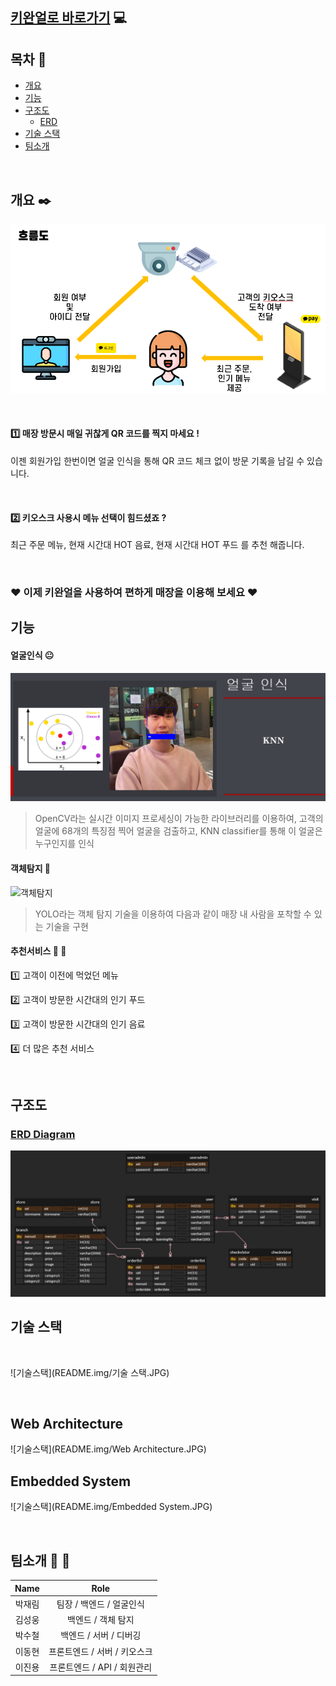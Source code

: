 ## [ 키완얼로 바로가기](https://k3b107.p.ssafy.io) :computer:


## 목차 :scroll:
- [개요](#개요)
- [기능](#기능)
- [구조도](#구조도)
	- [ERD](#erd)
- [기술 스택](#기술-스택)
- [팀소개](#팀소개)
	


<br>

## 개요 :black_nib:

![흐름도](README.img/흐름도.png)

<br>

#### :one: 매장 방문시 매일 귀찮게 QR 코드를 찍지 마세요 !

이젠 회원가입 한번이면 얼굴 인식을 통해 QR 코드 체크 없이 방문 기록을 남길 수 있습니다.


<br>

#### :two: 키오스크 사용시 메뉴 선택이 힘드셨죠 ?

최근 주문 메뉴, 현재 시간대 HOT 음료, 현재 시간대 HOT 푸드 를 추천 해줍니다.


<br>



### __:heart: 이제 키완얼을 사용하여 편하게 매장을 이용해 보세요 :heart:__


## 기능


#### 얼굴인식 :neutral_face:
![얼굴인식](README.img/얼굴인식.png)
>  OpenCV라는 실시간 이미지 프로세싱이 가능한 라이브러리를 이용하여, 고객의 얼굴에 68개의 특징점 찍어 얼굴을 검출하고, KNN classifier를 통해 이 얼굴은 누구인지를 인식



#### 객체탐지 :eyes:
![객체탐지](README.img/움직임.gif)
> YOLO라는 객체 탐지 기술을 이용하여 다음과 같이 매장 내 사람을 포착할 수 있는 기술을 구현



#### 추천서비스 :poultry_leg: :pizza:

:one: 고객이 이전에 먹었던 메뉴 

:two: 고객이 방문한 시간대의 인기 푸드

:three: 고객이 방문한 시간대의 인기 음료

:four: 더 많은 추천 서비스

<br>

## 구조도 

### [ERD Diagram](https://www.erdcloud.com/d/gaP6MY5NPWYAGpX7J)
![ERD](README.img/ERD.JPG)


## 기술 스택

<br>

![기술스택](README.img/기술 스택.JPG)


<br>

## Web Architecture
![기술스택](README.img/Web Architecture.JPG)

## Embedded System
![기술스택](README.img/Embedded System.JPG)



<br>

## 팀소개 :runner: :walking: 

   |  Name  |     Role      |
   | :----: | :-----------: | 
   | 박재림 | 팀장 / 백엔드 / 얼굴인식 |      
   | 김성웅 | 백엔드 / 객체 탐지 |  
   | 박수철 | 백엔드 / 서버 / 디버깅 | 
   | 이동현 | 프론트엔드 / 서버 / 키오스크 | 
   | 이진용 | 프론트엔드 / API / 회원관리 | 

<br>


